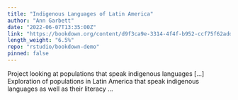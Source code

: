 ```yaml
---
title: "Indigenous Languages of Latin America"
author: "Ann Garbett"
date: "2022-06-07T13:35:00Z"
link: "https://bookdown.org/content/d9f3ca9e-3314-4f4f-b952-ccf75f62addb/"
length_weight: "6.5%"
repo: "rstudio/bookdown-demo"
pinned: false
---
```


Project looking at populations that speak indigenous languages [...] Exploration of populations in Latin America that speak indigenous languages as well as their literacy ...
